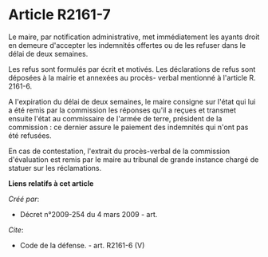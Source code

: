 # Article R2161-7

Le maire, par notification administrative, met immédiatement les ayants droit en demeure d'accepter les indemnités offertes
ou de les refuser dans le délai de deux semaines. 

Les refus sont formulés par écrit et motivés. Les déclarations de refus sont déposées à la mairie et annexées au procès-
verbal mentionné à l'article R. 2161-6.

A l'expiration du délai de deux semaines, le maire consigne sur l'état qui lui a été remis par la commission les réponses
qu'il a reçues et transmet ensuite l'état au commissaire de l'armée de terre, président de la commission : ce dernier assure
le paiement des indemnités qui n'ont pas été refusées. 

En cas de contestation, l'extrait du procès-verbal de la commission d'évaluation est remis par le maire au tribunal de grande
instance chargé de statuer sur les réclamations.

**Liens relatifs à cet article**

_Créé par_:

  - Décret n°2009-254 du 4 mars 2009 - art.

_Cite_:

  - Code de la défense. - art. R2161-6 (V)
